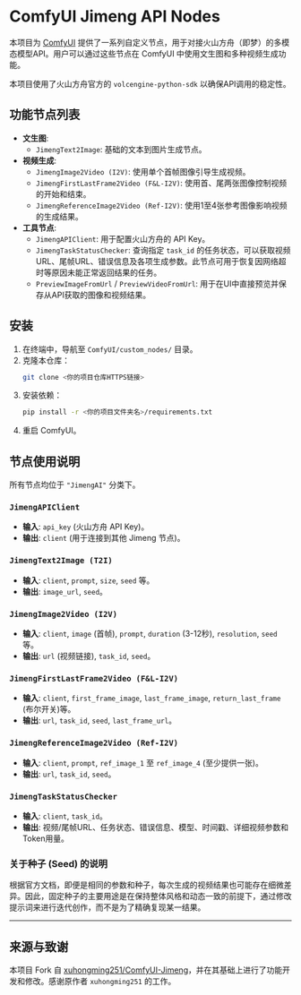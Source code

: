 # ComfyUI Jimeng API Nodes

本项目为 [ComfyUI](https://github.com/comfyanonymous/ComfyUI) 提供了一系列自定义节点，用于对接火山方舟（即梦）的多模态模型API。用户可以通过这些节点在 ComfyUI 中使用文生图和多种视频生成功能。

本项目使用了火山方舟官方的 `volcengine-python-sdk` 以确保API调用的稳定性。

## 功能节点列表

* **文生图**:
    * `JimengText2Image`: 基础的文本到图片生成节点。
* **视频生成**:
    * `JimengImage2Video (I2V)`: 使用单个首帧图像引导生成视频。
    * `JimengFirstLastFrame2Video (F&L-I2V)`: 使用首、尾两张图像控制视频的开始和结束。
    * `JimengReferenceImage2Video (Ref-I2V)`: 使用1至4张参考图像影响视频的生成结果。
* **工具节点**:
    * `JimengAPIClient`: 用于配置火山方舟的 API Key。
    * `JimengTaskStatusChecker`: 查询指定 `task_id` 的任务状态，可以获取视频URL、尾帧URL、错误信息及各项生成参数。此节点可用于恢复因网络超时等原因未能正常返回结果的任务。
    * `PreviewImageFromUrl` / `PreviewVideoFromUrl`: 用于在UI中直接预览并保存从API获取的图像和视频结果。

## 安装

1.  在终端中，导航至 `ComfyUI/custom_nodes/` 目录。
2.  克隆本仓库：
    ```bash
    git clone <你的项目仓库HTTPS链接>
    ```
3.  安装依赖：
    ```bash
    pip install -r <你的项目文件夹名>/requirements.txt
    ```
4.  重启 ComfyUI。

## 节点使用说明

所有节点均位于 `"JimengAI"` 分类下。

### `JimengAPIClient`
* **输入**: `api_key` (火山方舟 API Key)。
* **输出**: `client` (用于连接到其他 Jimeng 节点)。

### `JimengText2Image (T2I)`
* **输入**: `client`, `prompt`, `size`, `seed` 等。
* **输出**: `image_url`, `seed`。

### `JimengImage2Video (I2V)`
* **输入**: `client`, `image` (首帧), `prompt`, `duration` (3-12秒), `resolution`, `seed` 等。
* **输出**: `url` (视频链接), `task_id`, `seed`。

### `JimengFirstLastFrame2Video (F&L-I2V)`
* **输入**: `client`, `first_frame_image`, `last_frame_image`, `return_last_frame` (布尔开关)等。
* **输出**: `url`, `task_id`, `seed`, `last_frame_url`。

### `JimengReferenceImage2Video (Ref-I2V)`
* **输入**: `client`, `prompt`, `ref_image_1` 至 `ref_image_4` (至少提供一张)。
* **输出**: `url`, `task_id`, `seed`。

### `JimengTaskStatusChecker`
* **输入**: `client`, `task_id`。
* **输出**: 视频/尾帧URL、任务状态、错误信息、模型、时间戳、详细视频参数和Token用量。

### 关于种子 (Seed) 的说明

根据官方文档，即便是相同的参数和种子，每次生成的视频结果也可能存在细微差异。因此，固定种子的主要用途是在保持整体风格和动态一致的前提下，通过修改提示词来进行迭代创作，而不是为了精确复现某一结果。

---

## 来源与致谢

本项目 Fork 自 [xuhongming251/ComfyUI-Jimeng](https://github.com/xuhongming251/ComfyUI-Jimeng)，并在其基础上进行了功能开发和修改。感谢原作者 `xuhongming251` 的工作。
